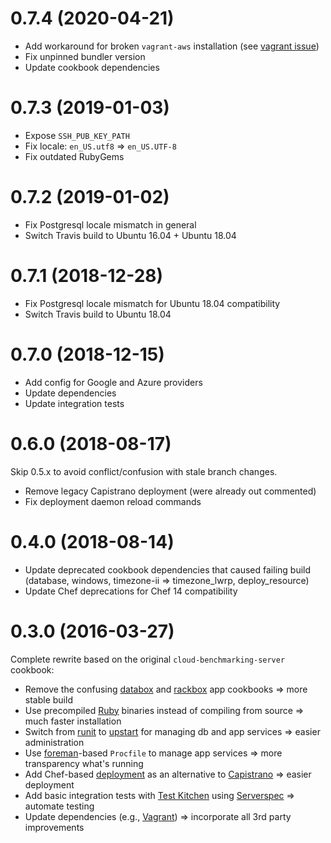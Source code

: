 # 0.7.4 (2020-04-21)

* Add workaround for broken `vagrant-aws` installation (see [vagrant issue](https://github.com/hashicorp/vagrant/issues/11518))
* Fix unpinned bundler version
* Update cookbook dependencies

# 0.7.3 (2019-01-03)

* Expose `SSH_PUB_KEY_PATH`
* Fix locale: `en_US.utf8` => `en_US.UTF-8`
* Fix outdated RubyGems

# 0.7.2 (2019-01-02)

* Fix Postgresql locale mismatch in general
* Switch Travis build to Ubuntu 16.04 + Ubuntu 18.04

# 0.7.1 (2018-12-28)

* Fix Postgresql locale mismatch for Ubuntu 18.04 compatibility
* Switch Travis build to Ubuntu 18.04

# 0.7.0 (2018-12-15)

* Add config for Google and Azure providers
* Update dependencies
* Update integration tests

# 0.6.0 (2018-08-17)

Skip 0.5.x to avoid conflict/confusion with stale branch changes.

* Remove legacy Capistrano deployment (were already out commented)
* Fix deployment daemon reload commands

# 0.4.0 (2018-08-14)

* Update deprecated cookbook dependencies that caused failing build (database, windows, timezone-ii => timezone_lwrp, deploy_resource)
* Update Chef deprecations for Chef 14 compatibility

# 0.3.0 (2016-03-27)

Complete rewrite based on the original `cloud-benchmarking-server` cookbook:
* Remove the confusing [databox](https://github.com/teohm/databox-cookbook) and [rackbox](https://github.com/teohm/rackbox-cookbook) app cookbooks => more stable build
* Use precompiled [Ruby](https://packager.io/documentation/ruby/) binaries instead of compiling from source => much faster installation
* Switch from [runit](http://smarden.org/runit/) to [upstart](http://upstart.ubuntu.com/) for managing db and app services => easier administration
* Use [foreman](https://ddollar.github.io/foreman/)-based `Procfile` to manage app services => more transparency what's running
* Add Chef-based [deployment](https://docs.chef.io/resource_deploy.html) as an alternative to [Capistrano](http://capistranorb.com/) => easier deployment
* Add basic integration tests with [Test Kitchen](http://kitchen.ci/) using [Serverspec](http://serverspec.org/resource_types.html) => automate testing
* Update dependencies (e.g., [Vagrant](https://www.vagrantup.com/)) => incorporate all 3rd party improvements

